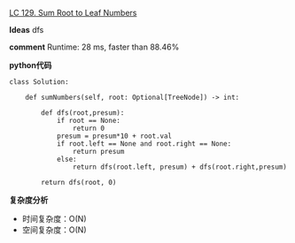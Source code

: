 [LC 129. Sum Root to Leaf Numbers](https://leetcode.com/problems/sum-root-to-leaf-numbers/)

**Ideas**
dfs

**comment**
Runtime: 28 ms, faster than 88.46%

**python代码**
```
class Solution:

    def sumNumbers(self, root: Optional[TreeNode]) -> int:
        
        def dfs(root,presum):
            if root == None:
                return 0
            presum = presum*10 + root.val
            if root.left == None and root.right == None:
                return presum
            else:
                return dfs(root.left, presum) + dfs(root.right,presum)
    
        return dfs(root, 0)
```

**复杂度分析**
- 时间复杂度：O(N)
- 空间复杂度：O(N)